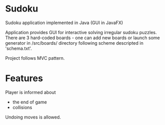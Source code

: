# Sudoku
Sudoku application implemented in Java (GUI in JavaFX)

Application provides GUI for interactive solving irregular sudoku puzzles. There are 3 hard-coded boards - one can add new boards or launch some generator in /src/boards/ directory following scheme descripted in 'schema.txt'.

Project follows MVC pattern.

# Features
Player is informed about
  - the end of game
  - collisions

Undoing moves is allowed.
